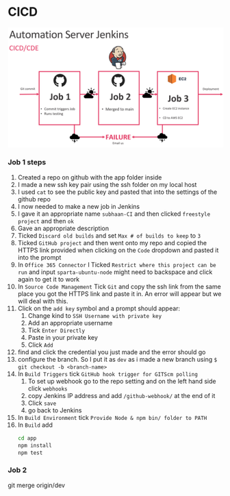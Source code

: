 # CICD

![Alt text](/images/task.png)

### Job 1 steps 

1. Created a repo on github with the app folder inside 
2. I made a new ssh key pair using the ssh folder on my local host
3. I used `cat` to see the public key and pasted that into the settings of the github repo
4. I now needed to make a new job in Jenkins
5. I gave it an appropriate name `subhaan-CI` and then clicked `freestyle project` and then `ok`
6. Gave an appropriate description
7. Ticked `Discard old builds` and set `Max # of builds to keep` to `3`
8. Ticked `GitHub project` and then went onto my repo and copied the HTTPS link provided when clicking on the `Code` dropdown and pasted it into the prompt
9. In `Office 365 Connector` I Ticked `Restrict where this project can be run` and input `sparta-ubuntu-node` might need to backspace and click again to get it to work
10. In `Source Code Management` Tick `Git` and copy the ssh link from the same place you got the HTTPS link and paste it in. An error will appear but we will deal with this. 
11. Click on the `add key` symbol and a prompt should appear:
    1.  Change kind to `SSH Username with private key`
    2.  Add an appropriate username 
    3.  Tick `Enter Directly`
    4.  Paste in your private key
    5.  Click `Add`
12. find and click the credential you just made and the error should go
13. configure the branch. So I put it as `dev` as i made a new branch using `$ git checkout -b <branch-name> `
14. In `Build Triggers` tick `GitHub hook trigger for GITScm polling` 
    1.  To set up webhook go to the repo setting and on the left hand side click `webhooks`
    2.  copy Jenkins IP address and add `/github-webhook/` at the end of it
    3.  Click `save`
    4.  go back to Jenkins
15. In `Build Environment` tick `Provide Node & npm bin/ folder to PATH `
16. In `Build` add 
    ```bash
    cd app
    npm install
    npm test
    ```


### Job 2

git merge origin/dev